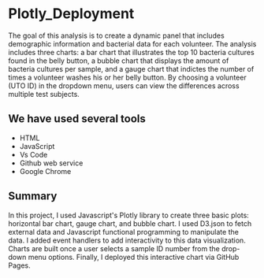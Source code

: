 # Plotly_Deployment

The goal of this analysis is to create a dynamic panel that includes demographic information and bacterial data for each volunteer. The analysis includes three charts: a bar chart that illustrates the top 10 bacteria cultures found in the belly button, a bubble chart that displays the amount of bacteria cultures per sample, and a gauge chart that indictes the number of times a volunteer washes his or her belly button. By choosing a volunteer (UTO ID) in the dropdown menu, users can view the differences across multiple test subjects.

## We have used several tools
- HTML
- JavaScript
- Vs Code
- Github web service
- Google Chrome

## Summary
In this project, I used Javascript's Plotly library to create three basic plots: horizontal bar chart, gauge chart, and bubble chart. I used D3.json to fetch external data and Javascript functional programming to manipulate the data. I added event handlers to add interactivity to this data visualization. Charts are built once a user selects a sample ID number from the drop-down menu options. Finally, I deployed this interactive chart via GitHub Pages.
